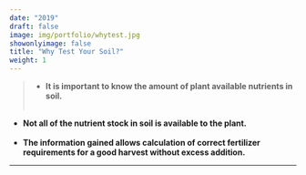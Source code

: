 ```yaml
---
date: "2019"
draft: false
image: img/portfolio/whytest.jpg
showonlyimage: false
title: "Why Test Your Soil?"
weight: 1
---
```


<!--more-->
>- **It is important to know the amount of plant available nutrients in soil.**<br></br>
- **Not all of the nutrient stock in soil is available to the plant.**<br></br>
- **The information gained allows calculation of correct fertilizer requirements for a good harvest without excess addition.**

  
  

***